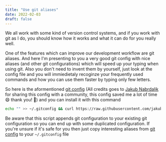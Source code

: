 ```yaml
---
title: "Use git aliases"
date: 2022-02-03
draft: false
---
```



We all work with some kind of version control systems, and if you work with git as I do, you should know how it works and what it can do for you really well. 

One of the features which can improve our development workflow are git aliases. And here I'm presenting to you a very good git config with nice aliases (and other git configurations) which will speed up your typing when using git. Also you don't need to invent them by yourself, just look at the config file and you will immiedietaly recoginze your frequently used commands and how you can use them faster by typing only few letters.

So here is the aformentioned [git config](https://github.com/jakubnabrdalik/gitkurwa/blob/master/config) (All credits goes to [Jakub Nabrdalik](https://github.com/jakubnabrdalik) for sharing this config with a community, this config saved me a lot of time :smile: thank you! :bow:)
and you can install it with this command
```bash
echo "" >> ~/.gitconfig && curl https://raw.githubusercontent.com/jakubnabrdalik/gitkurwa/master/config >> ~/.gitconfig
```

Be aware that this script appends git configuration to your existing git configuration so you can end up with some duplicated configuration. If you're unsure if it's safe for you then just copy interesting aliases from [git config](https://raw.githubusercontent.com/jakubnabrdalik/gitkurwa/master/config) to your ```~/.gitconfig``` file